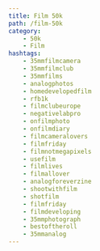 ```yaml
---
title: Film 50k
path: /film-50k
category: 
    - 50k
    - Film
hashtags:
    - 35mmfilmcamera
    - 35mmfilmclub
    - 35mmfilms
    - analogphotos
    - homedevelopedfilm
    - rfb1k
    - filmclubeurope
    - negativelabpro
    - onfilmphoto
    - onfilmdiary
    - filmcameralovers
    - filmfriday
    - filmnotmegapixels
    - usefilm
    - filmlives
    - filmallover
    - analogforeverzine
    - shootwithfilm
    - shotfilm
    - filmfriday
    - filmdeveloping
    - 35mmphotograph
    - bestoftheroll
    - 35mmanalog
---
```

